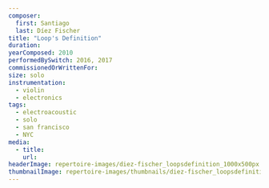 ```yaml
---
composer:
  first: Santiago
  last: Díez Fischer
title: "Loop's Definition"
duration:
yearComposed: 2010
performedBySwitch: 2016, 2017
commissionedOrWrittenFor:
size: solo
instrumentation:
  - violin
  - electronics
tags:
  - electroacoustic
  - solo
  - san francisco
  - NYC
media:
  - title:
    url:
headerImage: repertoire-images/diez-fischer_loopsdefinition_1000x500px.jpg
thumbnailImage: repertoire-images/thumbnails/diez-fischer_loopsdefinition_400x200.jpg
---
```

